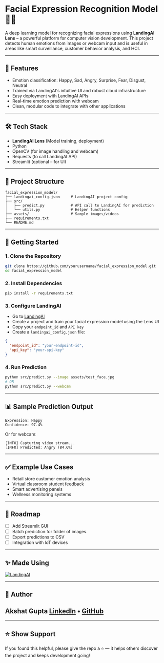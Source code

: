 # Facial Expression Recognition Model 🤖📸

A deep learning model for recognizing facial expressions using **LandingAI Lens** – a powerful platform for computer vision development. This project detects human emotions from images or webcam input and is useful in areas like smart surveillance, customer behavior analysis, and HCI.

---

## 🧠 Features

* Emotion classification: Happy, Sad, Angry, Surprise, Fear, Disgust, Neutral
* Trained via LandingAI's intuitive UI and robust cloud infrastructure
* Easy deployment with LandingAI APIs
* Real-time emotion prediction with webcam
* Clean, modular code to integrate with other applications

---

## 🛠️ Tech Stack

* **LandingAI Lens** (Model training, deployment)
* Python
* OpenCV (for image handling and webcam)
* Requests (to call LandingAI API)
* Streamlit (optional – for UI)

---

## 📁 Project Structure

```
facial_expression_model/
├── landingai_config.json     # LandingAI project config
├── src/
│   ├── predict.py            # API call to LandingAI for prediction
│   └── utils.py              # Helper functions
├── assets/                   # Sample images/videos
├── requirements.txt
└── README.md
```

---

## 🚀 Getting Started

### 1. Clone the Repository

```bash
git clone https://github.com/yourusername/facial_expression_model.git
cd facial_expression_model
```

### 2. Install Dependencies

```bash
pip install -r requirements.txt
```

### 3. Configure LandingAI

* Go to [LandingAI](https://www.landing.ai/)
* Create a project and train your facial expression model using the Lens UI
* Copy your `endpoint_id` and `API key`
* Create a `landingai_config.json` file:

```json
{
  "endpoint_id": "your-endpoint-id",
  "api_key": "your-api-key"
}
```

### 4. Run Prediction

```bash
python src/predict.py --image assets/test_face.jpg
# OR
python src/predict.py --webcam
```

---

## 📊 Sample Prediction Output

```bash
Expression: Happy
Confidence: 97.4%
```

Or for webcam:

```
[INFO] Capturing video stream...
[INFO] Predicted: Angry (84.6%)
```

---

## ✅ Example Use Cases

* Retail store customer emotion analysis
* Virtual classroom student feedback
* Smart advertising panels
* Wellness monitoring systems

---

## 📌 Roadmap

* [ ] Add Streamlit GUI
* [ ] Batch prediction for folder of images
* [ ] Export predictions to CSV
* [ ] Integration with IoT devices

---

## ✨ Made Using

[![LandingAI](https://landing.ai/wp-content/uploads/2022/05/logo.svg)](https://www.landing.ai/)

---

## 👤 Author

**Akshat Gupta**
[LinkedIn](https://www.linkedin.com/in/akshat-gupta-6a27a331a/) • [GitHub](https://github.com/akshat09105)
---
---

## ⭐ Show Support

If you found this helpful, please give the repo a ⭐ — it helps others discover the project and keeps development going!
